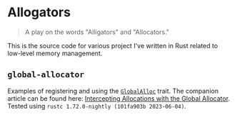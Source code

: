 # Allogators

> A play on the words "Alligators" and "Allocators."

This is the source code for various project I've written in Rust related to low-level memory management.

## `global-allocator`

Examples of registering and using the [`GlobalAlloc`](https://doc.rust-lang.org/stable/std/alloc/trait.GlobalAlloc.html) trait. The companion article can be found here: [Intercepting Allocations with the Global Allocator](). Tested using `rustc 1.72.0-nightly (101fa903b 2023-06-04)`.
